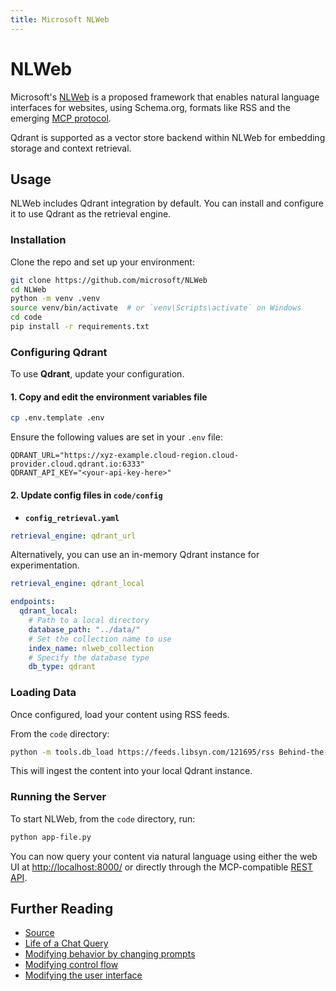 ```yaml
---
title: Microsoft NLWeb
---
```


# NLWeb

Microsoft's [NLWeb](https://github.com/microsoft/NLWeb) is a proposed framework that enables natural language interfaces for websites, using Schema.org, formats like RSS and the emerging [MCP protocol](https://github.com/microsoft/NLWeb/blob/main/docs/RestAPI.md).

Qdrant is supported as a vector store backend within NLWeb for embedding storage and context retrieval.

## Usage

NLWeb includes Qdrant integration by default. You can install and configure it to use Qdrant as the retrieval engine.

### Installation

Clone the repo and set up your environment:

```bash
git clone https://github.com/microsoft/NLWeb
cd NLWeb
python -m venv .venv
source venv/bin/activate  # or `venv\Scripts\activate` on Windows
cd code
pip install -r requirements.txt
```

### Configuring Qdrant

To use **Qdrant**, update your configuration.

#### 1. Copy and edit the environment variables file

```bash
cp .env.template .env
```

Ensure the following values are set in your `.env` file:

```text
QDRANT_URL="https://xyz-example.cloud-region.cloud-provider.cloud.qdrant.io:6333"
QDRANT_API_KEY="<your-api-key-here>"
```

#### 2. Update config files in `code/config`

* **`config_retrieval.yaml`**

```yaml
retrieval_engine: qdrant_url
```

Alternatively, you can use an in-memory Qdrant instance for experimentation.

```yaml
retrieval_engine: qdrant_local

endpoints:
  qdrant_local:
    # Path to a local directory
    database_path: "../data/"
    # Set the collection name to use
    index_name: nlweb_collection
    # Specify the database type
    db_type: qdrant
```

### Loading Data

Once configured, load your content using RSS feeds.

From the `code` directory:

```bash
python -m tools.db_load https://feeds.libsyn.com/121695/rss Behind-the-Tech
```

This will ingest the content into your local Qdrant instance.

### Running the Server

To start NLWeb, from the `code` directory, run:

```bash
python app-file.py
```

You can now query your content via natural language using either the web UI at <http://localhost:8000/> or directly through the MCP-compatible [REST API](https://github.com/microsoft/NLWeb/blob/main/docs/RestAPI.md).

## Further Reading

* [Source](https://github.com/microsoft/NLWeb)
* [Life of a Chat Query](https://github.com/microsoft/NLWeb/tree/main/docs/LifeOfAChatQuery.md)
* [Modifying behavior by changing prompts](https://github.com/microsoft/NLWeb/tree/main/docs/Prompts.md)
* [Modifying control flow](https://github.com/microsoft/NLWeb/tree/main/docs/ControlFlow.md)
* [Modifying the user interface](https://github.com/microsoft/NLWeb/tree/main/docs/UserInterface.md)
